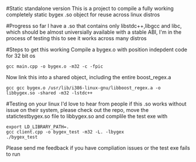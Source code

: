 #Static standalone version
This is a project to compile a fully working completely static bygex .so object for reuse across linux distros

#Progress so far
I have a .so that contains only libstdc++,libgcc and libc, which should be almost universially available with a stable ABI, I'm in the process of testing this to see it works across many distros

#Steps to get this working
Compile a bygex.o with position indepdent code for 32 bit os
    
    gcc main.cpp -o bygex.o -m32 -c -fpic

Now link this into a shared object, including the entire boost_regex.a

    gcc gcc bygex.o /usr/lib/i386-linux-gnu/libboost_regex.a -o libbygex.so -shared -m32 -lstdc++

#Testing on your linux
I'd love to hear from people if this .so works without issue on their system, please check out the repo, move the statictestbygex.so file to libbygex.so and complile the test exe with
    
    export LD_LIBRARY_PATH=.
    gcc client.cpp -o bygex_test -m32 -L. -lbygex
    ./bygex_test

Please send me feedback if you have compliation issues or the test exe fails to run



